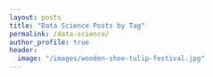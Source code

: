 ```yaml
---
layout: posts
title: "Data Science Posts by Tag"
permalink: /data-science/
author_profile: true
header:
  image: "/images/wooden-shoe-tulip-festival.jpg"
---
```

